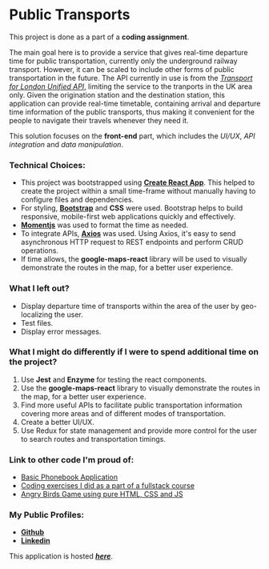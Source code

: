# Public Transports

This project is done as a part of a **coding assignment**.

The main goal here is to provide a service that gives real-time departure time for public transportation, currently only the underground railway transport. However, it can be scaled to include other forms of public transportation in the future. The API currently in use is from the *[Transport for London Unified API](https://api.tfl.gov.uk/)*, limiting the service to the tranports in the UK area only. Given the origination station and the destination station, this application can provide real-time timetable, containing arrival and departure time information of the public transports, thus making it convenient for the people to navigate their travels whenever they need it.

This solution focuses on the **front-end** part, which includes the *UI/UX*, *API integration* and *data manipulation*.

### Technical Choices:
- This project was bootstrapped using **[Create React App](https://github.com/facebook/create-react-app)**. This helped to create the project within a small time-frame without manually having to configure files and dependencies. 
- For styling, **[Bootstrap](https://getbootstrap.com/)** and **CSS** were used. Bootstrap helps to build responsive, mobile-first web applications quickly and effectively.
- **[Momentjs](https://momentjs.com/)** was used to format the time as needed.
- To integrate APIs, **[Axios](https://github.com/axios/axios)** was used. Using Axios, it's easy to send asynchronous HTTP request to REST endpoints and perform CRUD operations.
- If time allows, the **google-maps-react** library will be used to visually demonstrate the routes in the map, for a better user experience.

### What I left out?
- Display departure time of transports within the area of the user by geo-localizing the user.
- Test files.
- Display error messages.

### What I might do differently if I were to spend additional time on the project?
1. Use **Jest** and **Enzyme** for testing the react components.
2. Use the **google-maps-react** library to visually demonstrate the routes in the map, for a better user experience.
3. Find more useful APIs to facilitate public transportation information covering more areas and of different modes of transportation.
4. Create a better UI/UX.
5. Use Redux for state management and provide more control for the user to search routes and transportation timings.

### Link to other code I'm proud of:
- [Basic Phonebook Application](https://github.com/bigyaa/fullstackopen2019_backend_exercises)
- [Coding exercises I did as a part of a fullstack course](https://github.com/bigyaa/fullstackopen2019_exercises)
- [Angry Birds Game using pure HTML, CSS and JS](https://github.com/bigyaa/angry-birds)

### My Public Profiles:
- **[Github](https://github.com/bigyaa)**
- **[Linkedin](https://www.linkedin.com/in/bigyabajracharya/)**

This application is hosted ***[here](https://public-transport.netlify.com/)***.